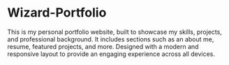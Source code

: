# Wizard-Portfolio
This is my personal portfolio website, built to showcase my skills, projects, and professional background. It includes sections such as an about me, resume, featured projects, and more. Designed with a modern and responsive layout to provide an engaging experience across all devices.
